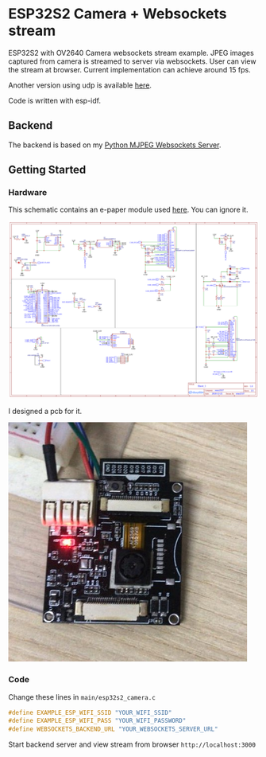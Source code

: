 # ESP32S2 Camera + Websockets stream

ESP32S2 with OV2640 Camera websockets stream example. JPEG images captured from camera is streamed to server via websockets. User can view the stream at browser. Current implementation can achieve around 15 fps.

Another version using udp is available [here](https://github.com/wms2537/esp32s2-camera-udp).

Code is written with esp-idf.

## Backend
The backend is based on my [Python MJPEG Websockets Server](https://github.com/wms2537/python-websockets-mjpeg-server).

## Getting Started
### Hardware
This schematic contains an e-paper module used [here](https://github.com/wms2537/esp32s2-epaper-qr). You can ignore it. 

![Schematic](/images/Schematic_ESP32S2CAM.png)

I designed a pcb for it.

![PCB](images/pcb.jpeg)

### Code
Change these lines in `main/esp32s2_camera.c`
```c++
#define EXAMPLE_ESP_WIFI_SSID "YOUR_WIFI_SSID"
#define EXAMPLE_ESP_WIFI_PASS "YOUR_WIFI_PASSWORD"
#define WEBSOCKETS_BACKEND_URL "YOUR_WEBSOCKETS_SERVER_URL"
```

Start backend server and view stream from browser `http://localhost:3000`